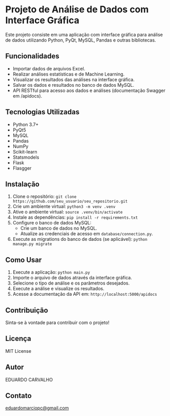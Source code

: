 # Projeto de Análise de Dados com Interface Gráfica

Este projeto consiste em uma aplicação com interface gráfica para análise de dados utilizando Python, PyQt, MySQL, Pandas e outras bibliotecas.

## Funcionalidades

* Importar dados de arquivos Excel.
* Realizar análises estatísticas e de Machine Learning.
* Visualizar os resultados das análises na interface gráfica.
* Salvar os dados e resultados no banco de dados MySQL.
* API RESTful para acesso aos dados e análises (documentação Swagger em /apidocs).

## Tecnologias Utilizadas

* Python 3.7+
* PyQt5
* MySQL
* Pandas
* NumPy
* Scikit-learn
* Statsmodels
* Flask
* Flasgger

## Instalação

1. Clone o repositório: `git clone https://github.com/seu_usuario/seu_repositorio.git`
2. Crie um ambiente virtual: `python3 -m venv .venv`
3. Ative o ambiente virtual: `source .venv/bin/activate`
4. Instale as dependências: `pip install -r requirements.txt`
5. Configure o banco de dados MySQL:
    * Crie um banco de dados no MySQL.
    * Atualize as credenciais de acesso em `database/connection.py`.
6. Execute as migrations do banco de dados (se aplicável): `python manage.py migrate`

## Como Usar

1. Execute a aplicação: `python main.py`
2. Importe o arquivo de dados através da interface gráfica.
3. Selecione o tipo de análise e os parâmetros desejados.
4. Execute a análise e visualize os resultados.
5. Acesse a documentação da API em: `http://localhost:5000/apidocs`

## Contribuição

Sinta-se à vontade para contribuir com o projeto!

## Licença

MIT License

## Autor

EDUARDO CARVALHO

## Contato

eduardomarciopc@gmail.com